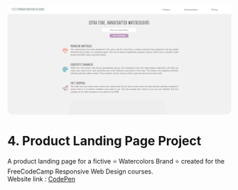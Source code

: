 ![preview_survey_form_webpage](Images/preview.png)

# 4. Product Landing Page Project
A product landing page for a fictive ⭐ Watercolors Brand ⭐ created for the FreeCodeCamp Responsive Web Design courses.  
Website link : [CodePen](https://codepen.io/M-Laetitia/pen/poqRaRO)
